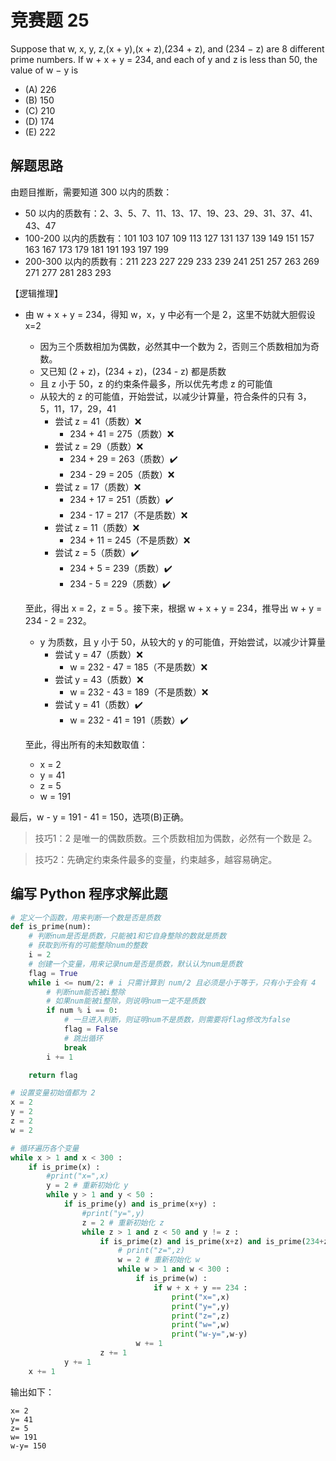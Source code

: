 # 竞赛题 25
Suppose that w, x, y, z,(x + y),(x + z),(234 + z), and (234 − z) are 8 different prime numbers. If w + x + y = 234, and each of y and z is less than 50, the value of w − y is
- (A) 226
- (B) 150
- (C) 210
- (D) 174
- (E) 222

## 解题思路
由题目推断，需要知道 300 以内的质数：
- 50 以内的质数有：2、3、5、7、11、13、17、19、23、29、31、37、41、43、47
- 100-200 以内的质数有：101 103 107 109 113 127 131 137 139 149 151 157 163 167 173 179 181 191 193 197 199
- 200-300 以内的质数有：211 223 227 229 233 239 241 251 257 263 269 271 277 281 283 293

【逻辑推理】
- 由 w + x + y = 234，得知 w，x，y 中必有一个是 2，这里不妨就大胆假设 x=2
  - 因为三个质数相加为偶数，必然其中一个数为 2，否则三个质数相加为奇数。
  - 又已知 (2 + z)，(234 + z)，(234 - z) 都是质数
  - 且 z 小于 50，z 的约束条件最多，所以优先考虑 z 的可能值
  - 从较大的 z 的可能值，开始尝试，以减少计算量，符合条件的只有 3，5，11，17，29，41
    - 尝试 z = 41（质数）❌
      - 234 + 41 = 275（质数）❌   
    - 尝试 z = 29（质数）❌
      - 234 + 29 = 263（质数）✔️
      - 234 - 29 = 205（质数）❌
    - 尝试 z = 17（质数）❌
      - 234 + 17 = 251（质数）✔️
      - 234 - 17 = 217（不是质数）❌
    - 尝试 z = 11（质数）❌
      - 234 + 11 = 245（不是质数）❌
    - 尝试 z = 5（质数）✔️
      - 234 + 5 = 239（质数）✔️
      - 234 - 5 = 229（质数）✔️
  
  至此，得出 x = 2，z = 5 。接下来，根据 w + x + y = 234，推导出 w + y = 234 - 2 = 232。
  - y 为质数，且 y 小于 50，从较大的 y 的可能值，开始尝试，以减少计算量
    - 尝试 y = 47（质数）❌
      - w = 232 - 47 = 185（不是质数）❌
    - 尝试 y = 43（质数）❌
      - w = 232 - 43 = 189（不是质数）❌
    - 尝试 y = 41（质数）✔️
      - w = 232 - 41 = 191（质数）✔️

  至此，得出所有的未知数取值：
  - x = 2
  - y = 41
  - z = 5
  - w = 191

最后，w - y = 191 - 41 = 150，选项(B)正确。
>技巧1：2 是唯一的偶数质数。三个质数相加为偶数，必然有一个数是 2。

>技巧2：先确定约束条件最多的变量，约束越多，越容易确定。

## 编写 Python 程序求解此题
```python
# 定义一个函数，用来判断一个数是否是质数
def is_prime(num):
    # 判断num是否是质数，只能被1和它自身整除的数就是质数
    # 获取到所有的可能整除num的整数
    i = 2
    # 创建一个变量，用来记录num是否是质数，默认认为num是质数
    flag = True
    while i <= num/2: # i 只需计算到 num/2 且必须是小于等于，只有小于会有 4 
        # 判断num能否被i整除
        # 如果num能被i整除，则说明num一定不是质数
        if num % i == 0:
            # 一旦进入判断，则证明num不是质数，则需要将flag修改为false
            flag = False
            # 跳出循环
            break
        i += 1

    return flag

# 设置变量初始值都为 2
x = 2
y = 2
z = 2
w = 2

# 循环遍历各个变量
while x > 1 and x < 300 :
    if is_prime(x) :
        #print("x=",x)
        y = 2 # 重新初始化 y
        while y > 1 and y < 50 :
            if is_prime(y) and is_prime(x+y) :
                #print("y=",y)
                z = 2 # 重新初始化 z
                while z > 1 and z < 50 and y != z :
                    if is_prime(z) and is_prime(x+z) and is_prime(234+z) and is_prime(234-z) :
                        # print("z=",z)
                        w = 2 # 重新初始化 w
                        while w > 1 and w < 300 :
                            if is_prime(w) :                  
                                if w + x + y == 234 :
                                    print("x=",x)
                                    print("y=",y)
                                    print("z=",z)
                                    print("w=",w)
                                    print("w-y=",w-y)                                    
                            w += 1
                    z += 1
            y += 1
    x += 1
```
输出如下：
```console
x= 2
y= 41
z= 5
w= 191
w-y= 150
```
